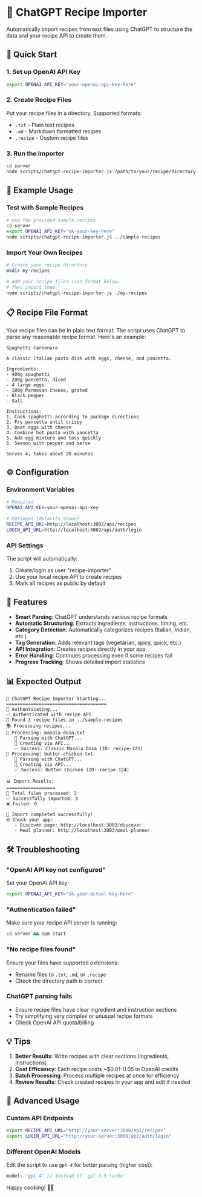 # 🤖 ChatGPT Recipe Importer

Automatically import recipes from text files using ChatGPT to structure the data and your recipe API to create them.

## 🚀 Quick Start

### 1. Set up OpenAI API Key
```bash
export OPENAI_API_KEY="your-openai-api-key-here"
```

### 2. Create Recipe Files
Put your recipe files in a directory. Supported formats:
- `.txt` - Plain text recipes
- `.md` - Markdown formatted recipes  
- `.recipe` - Custom recipe files

### 3. Run the Importer
```bash
cd server
node scripts/chatgpt-recipe-importer.js /path/to/your/recipe/directory
```

## 📝 Example Usage

### Test with Sample Recipes
```bash
# Use the provided sample recipes
cd server
export OPENAI_API_KEY="sk-your-key-here"
node scripts/chatgpt-recipe-importer.js ../sample-recipes
```

### Import Your Own Recipes
```bash
# Create your recipe directory
mkdir my-recipes

# Add your recipe files (see format below)
# Then import them
node scripts/chatgpt-recipe-importer.js ./my-recipes
```

## 📋 Recipe File Format

Your recipe files can be in plain text format. The script uses ChatGPT to parse any reasonable recipe format. Here's an example:

```text
Spaghetti Carbonara

A classic Italian pasta dish with eggs, cheese, and pancetta.

Ingredients:
- 400g spaghetti
- 200g pancetta, diced
- 4 large eggs
- 100g Parmesan cheese, grated
- Black pepper
- Salt

Instructions:
1. Cook spaghetti according to package directions
2. Fry pancetta until crispy
3. Beat eggs with cheese
4. Combine hot pasta with pancetta
5. Add egg mixture and toss quickly
6. Season with pepper and serve

Serves 4, takes about 20 minutes
```

## ⚙️ Configuration

### Environment Variables
```bash
# Required
OPENAI_API_KEY=your-openai-api-key

# Optional (defaults shown)
RECIPE_API_URL=http://localhost:3002/api/recipes
LOGIN_API_URL=http://localhost:3002/api/auth/login
```

### API Settings
The script will automatically:
1. Create/login as user "recipe-importer"
2. Use your local recipe API to create recipes
3. Mark all recipes as public by default

## 🎯 Features

- **Smart Parsing**: ChatGPT understands various recipe formats
- **Automatic Structuring**: Extracts ingredients, instructions, timing, etc.
- **Category Detection**: Automatically categorizes recipes (Italian, Indian, etc.)
- **Tag Generation**: Adds relevant tags (vegetarian, spicy, quick, etc.)
- **API Integration**: Creates recipes directly in your app
- **Error Handling**: Continues processing even if some recipes fail
- **Progress Tracking**: Shows detailed import statistics

## 📊 Expected Output

```
🚀 ChatGPT Recipe Importer Starting...
=====================================
🔐 Authenticating...
✅ Authenticated with recipe API
📁 Found 3 recipe files in ../sample-recipes
📚 Processing recipes...
📝 Processing: masala-dosa.txt
   🤖 Parsing with ChatGPT...
   📡 Creating via API...
   ✅ Success: Classic Masala Dosa (ID: recipe-123)
📝 Processing: butter-chicken.txt
   🤖 Parsing with ChatGPT...
   📡 Creating via API...
   ✅ Success: Butter Chicken (ID: recipe-124)

📊 Import Results:
==================
📁 Total files processed: 3
✅ Successfully imported: 3
❌ Failed: 0

🎉 Import completed successfully!
🌐 Check your app:
   - Discover page: http://localhost:3003/discover
   - Meal planner: http://localhost:3003/meal-planner
```

## 🛠️ Troubleshooting

### "OpenAI API key not configured"
Set your OpenAI API key:
```bash
export OPENAI_API_KEY="sk-your-actual-key-here"
```

### "Authentication failed"
Make sure your recipe API server is running:
```bash
cd server && npm start
```

### "No recipe files found"
Ensure your files have supported extensions:
- Rename files to `.txt`, `.md`, or `.recipe`
- Check the directory path is correct

### ChatGPT parsing fails
- Ensure recipe files have clear ingredient and instruction sections
- Try simplifying very complex or unusual recipe formats
- Check OpenAI API quota/billing

## 💡 Tips

1. **Better Results**: Write recipes with clear sections (Ingredients, Instructions)
2. **Cost Efficiency**: Each recipe costs ~$0.01-0.05 in OpenAI credits
3. **Batch Processing**: Process multiple recipes at once for efficiency
4. **Review Results**: Check created recipes in your app and edit if needed

## 🔧 Advanced Usage

### Custom API Endpoints
```bash
export RECIPE_API_URL="http://your-server:3000/api/recipes"
export LOGIN_API_URL="http://your-server:3000/api/auth/login"
```

### Different OpenAI Models
Edit the script to use `gpt-4` for better parsing (higher cost):
```javascript
model: 'gpt-4' // Instead of 'gpt-3.5-turbo'
```

Happy cooking! 🍳✨